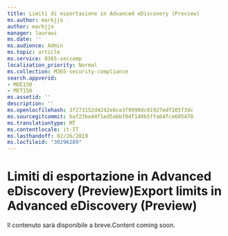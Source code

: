 ```yaml
---
title: Limiti di esportazione in Advanced eDiscovery (Preview)
ms.author: markjjo
author: markjjo
manager: laurawi
ms.date: ''
ms.audience: Admin
ms.topic: article
ms.service: O365-seccomp
localization_priority: Normal
ms.collection: M365-security-compliance
search.appverid:
- MOE150
- MET150
ms.assetid: ''
description: ''
ms.openlocfilehash: 3f273152d4242e8ce3f9990dc01927edf105f3dc
ms.sourcegitcommit: baf23be44f1ed5abbf84f140b5ffa64fce605478
ms.translationtype: MT
ms.contentlocale: it-IT
ms.lasthandoff: 02/26/2019
ms.locfileid: "30296289"
---
```

# <a name="export-limits-in-advanced-ediscovery-preview"></a><span data-ttu-id="d4ec7-102">Limiti di esportazione in Advanced eDiscovery (Preview)</span><span class="sxs-lookup"><span data-stu-id="d4ec7-102">Export limits in Advanced eDiscovery (Preview)</span></span>

<span data-ttu-id="d4ec7-103">Il contenuto sarà disponibile a breve.</span><span class="sxs-lookup"><span data-stu-id="d4ec7-103">Content coming soon.</span></span>